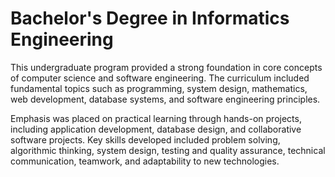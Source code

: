# Bachelor's Degree in Informatics Engineering

This undergraduate program provided a strong foundation in core concepts of computer science and software engineering. The curriculum included fundamental topics such as programming, system design, mathematics, web development, database systems, and software engineering principles.

Emphasis was placed on practical learning through hands-on projects, including application development, database design, and collaborative software projects. Key skills developed included problem solving, algorithmic thinking, system design, testing and quality assurance, technical communication, teamwork, and adaptability to new technologies.
